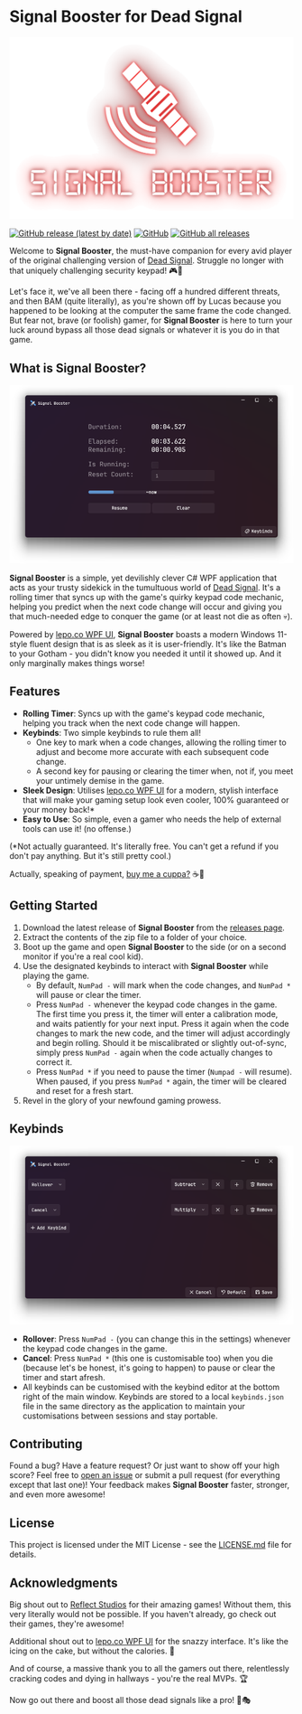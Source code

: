 # Signal Booster for Dead Signal

![Signal Booster Logo](https://raw.githubusercontent.com/Neonalig/Signal-Booster/main/Resources/SignalBoosterLogo.png)

[![GitHub release (latest by date)](https://img.shields.io/github/v/release/Neonalig/Signal-Booster?style=flat-square)](<https://github.com/Neonalig/Signal-Booster/releases/latest>)
[![GitHub](https://img.shields.io/github/license/Neonalig/Signal-Booster?style=flat-square)](<https://github.com/Neonalig/Signal-Booster/blob/main/LICENSE.md>)
[![GitHub all releases](https://img.shields.io/github/downloads/Neonalig/Signal-Booster/total?style=flat-square)](<https://github.com/Neonalig/Signal-Booster/releases/latest>)

Welcome to **Signal Booster**, the must-have companion for every avid player of the original challenging version of [Dead Signal](https://store.steampowered.com/app/2599300/Dead_Signal/). Struggle no longer with that uniquely challenging security keypad! 🎮🔧

Let's face it, we've all been there - facing off a hundred different threats, and then BAM (quite literally), as you're shown off by Lucas because you happened to be looking at the computer the same frame the code changed. But fear not, brave (or foolish) gamer, for **Signal Booster** is here to turn your luck around bypass all those dead signals or whatever it is you do in that game.

## What is Signal Booster?

![Signal Booster Main View Screenshot](https://raw.githubusercontent.com/Neonalig/Signal-Booster/main/Resources/SignalBooster-Main.png)

**Signal Booster** is a simple, yet devilishly clever C# WPF application that acts as your trusty sidekick in the tumultuous world of [Dead Signal](https://store.steampowered.com/app/2599300/Dead_Signal/). It's a rolling timer that syncs up with the game's quirky keypad code mechanic, helping you predict when the next code change will occur and giving you that much-needed edge to conquer the game (or at least not die as often 💀).

Powered by [lepo.co WPF UI](https://github.com/lepoco/wpfui), **Signal Booster** boasts a modern Windows 11-style fluent design that is as sleek as it is user-friendly. It's like the Batman to your Gotham - you didn't know you needed it until it showed up. And it only marginally makes things worse!

## Features

- **Rolling Timer**: Syncs up with the game's keypad code mechanic, helping you track when the next code change will happen.
- **Keybinds**: Two simple keybinds to rule them all!
  - One key to mark when a code changes, allowing the rolling timer to adjust and become more accurate with each subsequent code change.
  - A second key for pausing or clearing the timer when, not if, you meet your untimely demise in the game.
- **Sleek Design**: Utilises [lepo.co WPF UI](https://github.com/lepoco/wpfui) for a modern, stylish interface that will make your gaming setup look even cooler, 100% guaranteed or your money back!*
- **Easy to Use**: So simple, even a gamer who needs the help of external tools can use it! (no offense.)

(*Not actually guaranteed. It's literally free. You can't get a refund if you don't pay anything. But it's still pretty cool.)

Actually, speaking of payment, [buy me a cuppa?](https://bmc.link/neonalig) ☕👀

## Getting Started

1. Download the latest release of **Signal Booster** from the [releases page](https://github.com/Neonalig/Signal-Booster/releases).
2. Extract the contents of the zip file to a folder of your choice.
3. Boot up the game and open **Signal Booster** to the side (or on a second monitor if you're a real cool kid).
4. Use the designated keybinds to interact with **Signal Booster** while playing the game.
   - By default, `NumPad -` will mark when the code changes, and `NumPad *` will pause or clear the timer.
   - Press `NumPad -` whenever the keypad code changes in the game. The first time you press it, the timer will enter a calibration mode, and waits patiently for your next input. Press it again when the code changes to mark the new code, and the timer will adjust accordingly and begin rolling. Should it be miscalibrated or slightly out-of-sync, simply press `NumPad -` again when the code actually changes to correct it.
   - Press `NumPad *` if you need to pause the timer (`Numpad -` will resume). When paused, if you press `NumPad *` again, the timer will be cleared and reset for a fresh start.
5. Revel in the glory of your newfound gaming prowess.

## Keybinds

![Signal Booster Keybinds Screenshot](https://raw.githubusercontent.com/Neonalig/Signal-Booster/main/Resources/SignalBooster-Keybinds.png)

- **Rollover**: Press `NumPad -` (you can change this in the settings) whenever the keypad code changes in the game.
- **Cancel**: Press `NumPad *` (this one is customisable too) when you die (because let's be honest, it's going to happen) to pause or clear the timer and start afresh.
- All keybinds can be customised with the keybind editor at the bottom right of the main window. Keybinds are stored to a local `keybinds.json` file in the same directory as the application to maintain your customisations between sessions and stay portable.

## Contributing

Found a bug? Have a feature request? Or just want to show off your high score? Feel free to [open an issue](https://github.com/Neonalig/Signal-Booster/issues) or submit a pull request (for everything except that last one)! Your feedback makes **Signal Booster** faster, stronger, and even more awesome!

## License

This project is licensed under the MIT License - see the [LICENSE.md](LICENSE.md) file for details.

## Acknowledgments

Big shout out to [Reflect Studios](https://www.reflectstudios.com/) for their amazing games! Without them, this very literally would not be possible. If you haven't already, go check out their games, they're awesome!

Additional shout out to [lepo.co WPF UI](https://github.com/lepoco/wpfui) for the snazzy interface. It's like the icing on the cake, but without the calories. 🍰

And of course, a massive thank you to all the gamers out there, relentlessly cracking codes and dying in hallways - you're the real MVPs. 🏆

Now go out there and boost all those dead signals like a pro! 💪🎭
